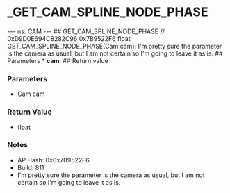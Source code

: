 # _GET_CAM_SPLINE_NODE_PHASE

--- ns: CAM --- ## GET_CAM_SPLINE_NODE_PHASE  // 0xD9D0E694C8282C96 0x7B9522F6 float GET_CAM_SPLINE_NODE_PHASE(Cam cam);  I'm pretty sure the parameter is the camera as usual, but I am not certain so I'm going to leave it as is.  ## Parameters * **cam**:  ## Return value

### Parameters
* Cam cam

### Return Value
* float

### Notes
* AP Hash: 0x0x7B9522F6
* Build: 811
* I'm pretty sure the parameter is the camera as usual, but I am not certain so I'm going to leave it as is.


